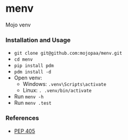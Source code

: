 # menv
Mojo venv

### Installation and Usage

- `git clone git@github.com:mojopaa/menv.git`
- `cd menv`
- `pip install pdm`
- `pdm install -d`
- Open venv:
    - Windows: `.venv\Scripts\activate`
    - Linux: `. .venv/bin/activate`
- Run `menv -h`
- Run `menv .test`


### References

- [PEP 405](https://peps.python.org/pep-0405/)